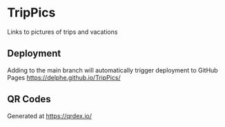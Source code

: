 # TripPics
Links to pictures of trips and vacations

## Deployment
Adding to the main branch will automatically trigger deployment to GitHub Pages <https://delphe.github.io/TripPics/>

## QR Codes
Generated at <https://qrdex.io/>
